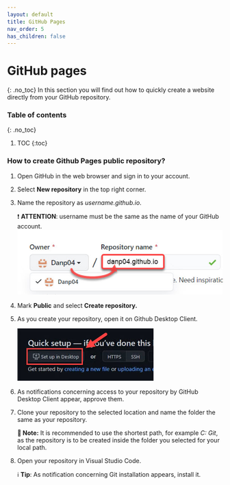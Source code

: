 ```yaml
---
layout: default
title: GitHub Pages
nav_order: 5
has_children: false
---
```


# GitHub pages
{: .no_toc}
In this section you will find out how to quickly create a website directly from your GitHub repository.

### Table of contents
{: .no_toc}

1. TOC
{:toc}

### How to create Github Pages public repository?

1. Open GitHub in the web browser and sign in to your account.
2. Select **New repository** in the top right corner.
3. Name the repository as *username.github.io*.

   ❗ **ATTENTION**: username must be the same as the name of your GitHub account.
   ![New_repo](/assets/images/screen_1.jpg)
4. Mark **Public** and select **Create repository.**
5. As you create your repository, open it on Github Desktop Client.

   ![GDC](../assets/images/screen_2.jpg)
6. As notifications concerning access to your repository by GitHub Desktop Client appear, approve them.
7. Clone your repository to the selected location and name the folder the same as your repository.

   **📝 Note:** It is recommended to use the shortest path, for example *C: Git*, as the repository is to be created inside the folder you selected for your local path.
8. Open your repository in Visual Studio Code.

   ℹ️ **Tip**: As notification concerning Git installation appears, install it. 






